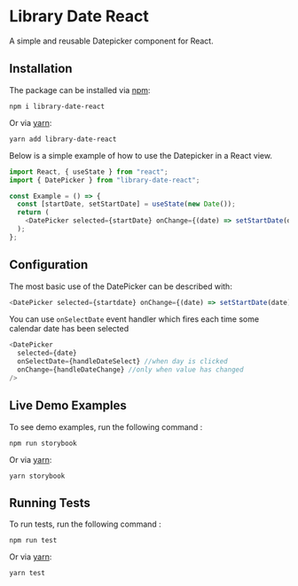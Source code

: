# Library Date React

A simple and reusable Datepicker component for React.

## Installation

The package can be installed via [npm](https://github.com/npm/cli):

```
npm i library-date-react
```

Or via [yarn](https://github.com/yarnpkg/yarn):

```
yarn add library-date-react
```

Below is a simple example of how to use the Datepicker in a React view.

```js
import React, { useState } from "react";
import { DatePicker } from "library-date-react";

const Example = () => {
  const [startDate, setStartDate] = useState(new Date());
  return (
    <DatePicker selected={startDate} onChange={(date) => setStartDate(date)} />
  );
};
```

## Configuration

The most basic use of the DatePicker can be described with:

```js
<DatePicker selected={startdate} onChange={(date) => setStartDate(date)} />
```

You can use `onSelectDate` event handler which fires each time some calendar date has been selected

```js
<DatePicker
  selected={date}
  onSelectDate={handleDateSelect} //when day is clicked
  onChange={handleDateChange} //only when value has changed
/>
```

## Live Demo Examples

To see demo examples, run the following command :


```
npm run storybook
```

Or via [yarn](https://github.com/yarnpkg/yarn):

```
yarn storybook
```

## Running Tests

To run tests, run the following command :

```
npm run test
```

Or via [yarn](https://github.com/yarnpkg/yarn):

```
yarn test
```